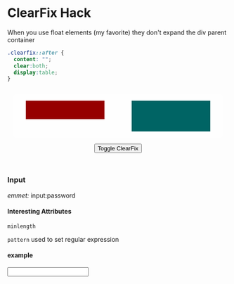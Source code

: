 <head>
  <!-- <link rel="stylesheet" href="https://cdn.jsdelivr.net/npm/bulma@0.8.2/css/bulma.min.css"> -->

  <link 
      rel="stylesheet" 
      type="text/css" 
      media="all" 
      href="../boilerplate/color"/>
  <link 
      rel="stylesheet" 
      type="text/css" 
      media="all" 
      href="../boilerplate/CSS.css"/>
  <link 
      href="https://fonts.googleapis.com/css?family=Fira+Mono:500&display=swap" 
      rel="stylesheet">
  <script src="https://code.jquery.com/jquery-3.5.1.min.js" integrity="sha256-9/aliU8dGd2tb6OSsuzixeV4y/faTqgFtohetphbbj0=" crossorigin="anonymous"></script>


  <!-- <link rel="stylesheet" href="https://cdnjs.cloudflare.com/ajax/libs/meyer-reset/2.0/reset.min.css" integrity="sha256-gvEnj2axkqIj4wbYhPjbWV7zttgpzBVEgHub9AAZQD4=" crossorigin="anonymous" /> -->
<style>
.container{
  background-color:rgba(255,255,255,10%);
  text-align: center;
  border-radius: 5px;
  padding:1em;
}

.clearfix-container {
  background-color:rgba(255,255,255,40%);
  padding: 1em;
  border-radius: 5px;
}

.clearfix::after {
  content: "";
  clear:both;
  display:table;
}

.asideL{
  width:40%;
  display:inline;
  margin-left: 1em;
  float:left;
  height:3em;
  background-color: rgba(150,0,0,100%)
}
.asideR{
  width:40%;
  display:inline;
  margin-right: 1em;
  float:right;
  height:5em;
  background-color: rgba(0,100,100,100%)
}
</style>
</head>    


# ClearFix Hack
When you use float elements (my favorite) they don't expand the div parent container

```css
.clearfix::after {
  content: "";
  clear:both;
  display:table;
}

```
<div class=container>

  <div id=clearfix-container class="clearfix-container clearfix" style="clear:none;">
    <div class=asideL></div>
    <div class=asideR></div>
  </div>
  
  <button id="toggle-clearfix" class="button is-info is-outlined is-rounded is-fullwidth">Toggle ClearFix</button>
</div>

<script>
  $("#toggle-clearfix").click( () => $("#clearfix-container").toggleClass('clearfix'))
</script>

### Input

*emmet:* input:password

#### Interesting Attributes

`minlength` 

`pattern` used to set regular expression 

#### example

<input type="password" name="" id="" minlength="8" pattern="[a-z0-5]{8,}">